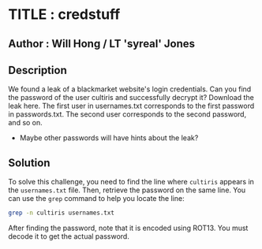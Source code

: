 # TITLE : credstuff
## Author : Will Hong / LT 'syreal' Jones
## Description
We found a leak of a blackmarket website's login credentials. Can you find the password of the user cultiris and successfully decrypt it?
Download the leak here.
The first user in usernames.txt corresponds to the first password in passwords.txt. The second user corresponds to the second password, and so on.
- Maybe other passwords will have hints about the leak?
## Solution
To solve this challenge, you need to find the line where `cultiris` appears in the `usernames.txt` file. Then, retrieve the password on the same line. You can use the `grep` command to help you locate the line:
```bash
grep -n cultiris usernames.txt
```
After finding the password, note that it is encoded using ROT13. You must decode it to get the actual password.
